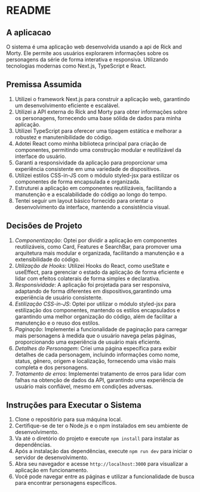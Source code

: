 # README 

## A aplicacao

O sistema é uma aplicação web desenvolvida usando a api de Rick and Morty. Ele permite aos usuários explorarem informações sobre os personagens da série de forma interativa e responsiva. Utilizando tecnologias modernas como Next.js, TypeScript e React.

## Premissa Assumida

1. Utilizei o framework Next.js para construir a aplicação web, garantindo um desenvolvimento eficiente e escalável.
2. Utilizei a API externa do Rick and Morty para obter informações sobre os personagens, fornecendo uma base sólida de dados para minha aplicação.
3. Utilizei TypeScript para oferecer uma tipagem estática e melhorar a robustez e manutenibilidade do código.
4. Adotei React como minha biblioteca principal para criação de componentes, permitindo uma construção modular e reutilizável da interface do usuário.
5. Garanti a responsividade da aplicação para proporcionar uma experiência consistente em uma variedade de dispositivos.
6. Utilizei estilos CSS-in-JS com o módulo styled-jsx para estilizar os componentes de forma encapsulada e organizada.
7. Estruturei a aplicação em componentes reutilizáveis, facilitando a manutenção e a escalabilidade do código ao longo do tempo.
8. Tentei seguir um layout básico fornecido para orientar o desenvolvimento da interface, mantendo a consistência visual.
   
## Decisões de Projeto

1. *Componentização*: Optei por dividir a aplicação em componentes reutilizáveis, como Card, Features e SearchBar, para promover uma arquitetura mais modular e organizada, facilitando a manutenção e a extensibilidade do código.
2. *Utilização de Hooks*: Utilizei Hooks do React, como useState e useEffect, para gerenciar o estado da aplicação de forma eficiente e lidar com efeitos colaterais de forma simples e declarativa.
3. *Responsividade*: A aplicação foi projetada para ser responsiva, adaptando de forma diferentes em dispositivos,garantindo uma experiência de usuário consistente.
4. *Estilização CSS-in-JS*: Optei por utilizar o módulo styled-jsx para estilização dos componentes, mantendo os estilos encapsulados e garantindo uma melhor organização do código, além de facilitar a manutenção e o reuso dos estilos.
5. *Paginação*: Implementei a funcionalidade de paginação para carregar mais personagens à medida que o usuário navega pelas páginas, proporcionando uma experiência de usuário mais eficiente.
6. *Detalhes do Personagem*: Criei uma página específica para exibir detalhes de cada personagem, incluindo informações como nome, status, gênero, origem e localização, fornecendo uma visão mais completa e dos personagens.
7. *Tratamento de erros*: Implementei tratamento de erros para lidar com falhas na obtenção de dados da API, garantindo uma experiência de usuário mais confiável, mesmo em condições adversas.

## Instruções para Executar o Sistema

1. Clone o repositório para sua máquina local.
2. Certifique-se de ter o Node.js e o npm instalados em seu ambiente de desenvolvimento.
3. Va até o diretório do projeto e execute `npm install` para instalar as dependências.
4. Após a instalação das dependências, execute `npm run dev` para iniciar o servidor de desenvolvimento.
5. Abra seu navegador e acesse `http://localhost:3000` para visualizar a aplicação em funcionamento.
6. Você pode navegar entre as páginas e utilizar a funcionalidade de busca para encontrar personagens específicos.
